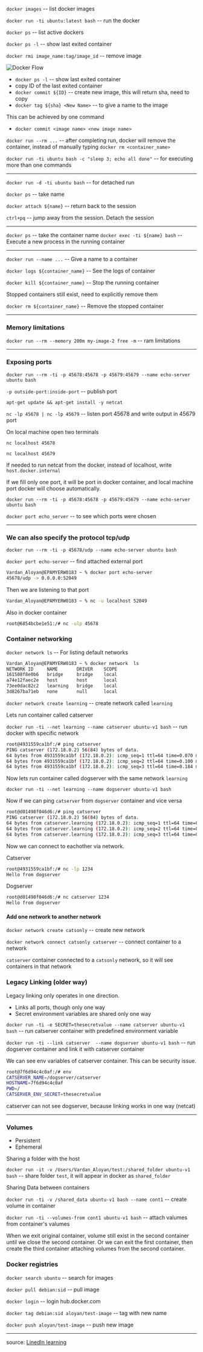 `docker images` -- list docker images

`docker run -ti ubuntu:latest bash` -- run the docker

`docker ps` -- list active dockers

`docker ps -l` -- show last exited container

`docker rmi image_name:tag/image_id` -- remove image

![Docker Flow](./data/docker_flow.png)

* `docker ps -l` -- show last exited container
* copy ID of the last exited container
* `docker commit ${ID}` -- create new image, this will return sha, need to copy
* `docker tag ${sha} <New Name>` -- to give a name to the image

This can be achieved by one command
* `docker commit <image name> <new image name>`


`docker run --rm ...` -- after completing run, docker will remove the container, instead of manually
typing `docker rm <container_name>`

`docker run -ti ubuntu bash -c "sleep 3; echo all done"` -- for executing more than one commands

---

`docker run -d -ti ubuntu bash` -- for detached run

`docker ps` -- take name

`docker attach ${name}` -- return back to the session

`ctrl+pq` -- jump away from the session. Detach the session

---

`docker ps` -- take the container name
`docker exec -ti ${name} bash` -- Execute a new process in the running container

---

`docker run --name ...` -- Give a name to a container

`docker logs ${container_name}` -- See the logs of container

`docker kill ${container_name}` -- Stop the running container

Stopped containers still exist, need to explicitly remove them

`docker rm ${container_name}` -- Remove the stopped container

---

### Memory limitations

`docker run --rm --memory 200m my-image-2 free -m` -- ram limitations

---

### Exposing ports

`docker run --rm -ti -p 45678:45678 -p 45679:45679 --name echo-server ubuntu bash`

`-p outside-port:inside-port` -- publish port 

`apt-get update && apt-get install -y netcat`

`nc -lp 45678 | nc -lp 45679` -- listen port 45678 and write output in 45679 port

On local machine open two terminals

`nc localhost 45678`

`nc localhost 45679`

If needed to run netcat from the docker, instead of 
localhost, write `host.docker.internal`

If we fill only one port, it will be port in docker container, and local machine port
docker will choose automatically.

`docker run --rm -ti -p 45678:45678 -p 45679:45679 --name echo-server ubuntu bash`

`docker port echo_server` -- to see which ports were chosen

---

### We can also specify the protocol tcp/udp

`docker run --rm -ti -p 45678/udp --name echo-server ubuntu bash`

`docker port echo-server` -- find attached external port

```bash
Vardan_Aloyan@EPAMYERW0183 ~ % docker port echo-server
45678/udp -> 0.0.0.0:52049
```
Then we are listening to that port

```bash
Vardan_Aloyan@EPAMYERW0183 ~ % nc -u localhost 52049

```
Also in docker container

```bash
root@6854bcbe1e51:/# nc -ulp 45678

```

### Container networking


`docker network ls` -- For listing default networks

```bash
Vardan_Aloyan@EPAMYERW0183 ~ % docker network  ls                                             
NETWORK ID     NAME       DRIVER    SCOPE
161508f8e0b6   bridge     bridge    local
a74e12faec2e   host       host      local
73ee0dac82c2   learning   bridge    local
3d8267ba71eb   none       null      local
```

`docker network create learning` -- create network called `learning`

Lets run container called catserver

`docker run -ti --net learning --name catserver ubuntu-v1 bash` -- run docker with specific network 

```bash
root@4931559ca1bf:/# ping catserver
PING catserver (172.18.0.2) 56(84) bytes of data.
64 bytes from 4931559ca1bf (172.18.0.2): icmp_seq=1 ttl=64 time=0.070 ms
64 bytes from 4931559ca1bf (172.18.0.2): icmp_seq=2 ttl=64 time=0.100 ms
64 bytes from 4931559ca1bf (172.18.0.2): icmp_seq=3 ttl=64 time=0.184 ms
```

Now lets run container called dogserver with the same network `learning`

`docker run -ti --net learning --name dogserver ubuntu-v1 bash`

Now if we can ping `catserver` from `dogserver` container and vice versa

```bash
root@d01498f046d6:/# ping catserver
PING catserver (172.18.0.2) 56(84) bytes of data.
64 bytes from catserver.learning (172.18.0.2): icmp_seq=1 ttl=64 time=0.357 ms
64 bytes from catserver.learning (172.18.0.2): icmp_seq=2 ttl=64 time=0.323 ms
64 bytes from catserver.learning (172.18.0.2): icmp_seq=3 ttl=64 time=0.681 ms
```

Now we can connect to eachother via network.

Catserver

```bash
root@4931559ca1bf:/# nc -lp 1234
Hello from dogserver
```

Dogserver

```bash
root@d01498f046d6:/# nc catserver 1234
Hello from dogserver
```

#### Add one network to another network

`docker network create catsonly` -- create new network

`docker network connect catsonly catserver` -- connect container to a network

`catserver` container connected to a `catsonly` network, so it will see containers in that network

### Legacy Linking (older way)

Legacy linking only operates in one direction.

* Links all ports, though only one way
* Secret environment variables are shared only one way

`docker run -ti -e SECRET=thesecretvalue --name catserver ubuntu-v1 bash` -- run catserver container with predefined environment variable


`docker run -ti --link catserver  --name dogserver ubuntu-v1 bash` -- run dogserver container and link it with catserver container

We can see env variables of catserver container. This can be security issue.

```bash
root@7f6d94c4c0af:/# env
CATSERVER_NAME=/dogserver/catserver
HOSTNAME=7f6d94c4c0af
PWD=/
CATSERVER_ENV_SECRET=thesecretvalue

```

catserver can not see dogserver, because linking works in one way (netcat)

---

### Volumes

* Persistent
* Ephemeral

Sharing a folder with the host

`docker run -it -v /Users/Vardan_Aloyan/test:/shared_folder ubuntu-v1 bash` -- share folder `test`, it will appear in docker as `shared_folder`

Sharing Data between containers

`docker run -ti -v /shared_data ubuntu-v1 bash --name cont1` -- create volume in container

`docker run -ti --volumes-from cont1 ubuntu-v1 bash` -- attach valumes from container's valumes

When we exit original container, volume still exist in the second container until we close the second container. Or we can exit the first container, then create the third container attaching volumes from the second container.

### Docker registries

`docker search ubuntu` -- search for images

`docker pull debian:sid` -- pull image

`docker login` -- login hub.docker.com

`docker tag debian:sid aloyan/test-image` -- tag with new name

`docker push aloyan/test-image` -- push new image

---

source: [LinedIn learning](https://www.linkedin.com/learning/learning-docker-2018/the-docker-flow-images-to-containers?u=2113185)
